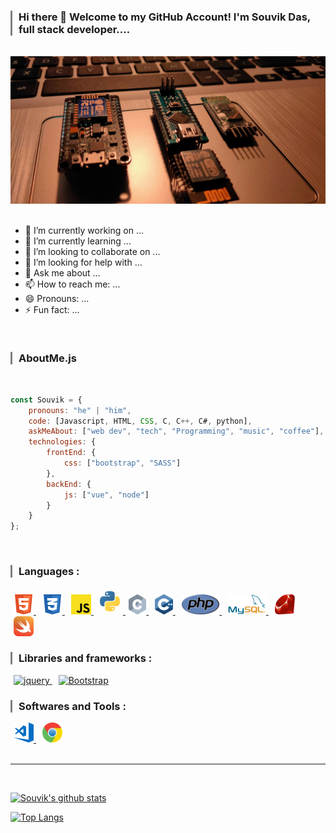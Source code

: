 <!-- ### Hi there 👋 Welcome to my GitHub Account! I'm Souvik Das, full stack developer.... -->

<h3 style="border-left: 3px solid gray; padding-left: 10px;"> Hi there 👋 Welcome to my GitHub Account! I'm Souvik Das, full stack developer.... </h3>

<!-- **SouvikDas-git/SouvikDas-git** is a ✨ _special_ ✨ repository because its `README.md` (this file) appears on your GitHub profile.

Here are some ideas to get you started: -->
<br>

<img src="cover.jpg">

<br>
<br>

- 🔭 I’m currently working on ...
- 🌱 I’m currently learning ...
- 👯 I’m looking to collaborate on ...
- 🤔 I’m looking for help with ...
- 💬 Ask me about ...
- 📫 How to reach me: ...
- 😄 Pronouns: ...
- ⚡ Fun fact: ...

<br>

<!-- ### aboutMe.js -->
<h3 style="border-left: 3px solid gray; padding-left: 10px;"> AboutMe.js </h3>
<br>

```javascript
const Souvik = {
    pronouns: "he" | "him",
    code: [Javascript, HTML, CSS, C, C++, C#, python],
    askMeAbout: ["web dev", "tech", "Programming", "music", "coffee"],
    technologies: {
        frontEnd: {
            css: ["bootstrap", "SASS"]
        },
        backEnd: {
            js: ["vue", "node"]
        }
    }
};
```

<!-- <img src="https://github.com/Aakarsh-B/trying-repos/blob/master/Colorful%20Simple%20Science%20Class%20Education%20Presentation.png"> -->


<!-- ## Heyyo, I'm <a href="https://github.com/SouvikDas-git" target="_blank">Aakarsh</a>!
(Use dark theme to find my socials ;) -->

<!-- <a href="https://aakarsh.me" target="_blank"><img align="left" alt="aakarsh.me" width="22px" src="https://github.com/Aakarsh-B/trying-repos/blob/master/www.svg" /></a>
<a href="https://linkedin.com/in/aakarshb" target="_blank"><img align="left" alt="Aakarsh B | LinkedIn" width="22px" src="https://github.com/Aakarsh-B/trying-repos/blob/master/linkedin.svg" />
<a href="https://behance.net/aakarshb" target="_blank"><img align="left" alt="Aakarsh B | Behance" width="22px" src="https://github.com/Aakarsh-B/trying-repos/blob/master/behance.svg" />
<a href="https://dribbble.com/aakarshb" target="_blank"><img align="left" alt="Aakarsh B | Dribbble" width="22px" src="https://github.com/Aakarsh-B/trying-repos/blob/master/dribbble.svg" />
<a href="https://instagram.com/_.aakarsh._" target="_blank"><img align="left" alt="Aakarsh B | Instagram" width="22px" src="https://github.com/Aakarsh-B/trying-repos/blob/master/insta.svg" />
<a href="https://twitter.com/Aakarsh-Bhttps://www.w3.org/html/" target="_blank"><img align="left" alt="Aakarsh B | Twitter" width="22px" src="https://github.com/Aakarsh-B/trying-repos/blob/master/twitter.svg" />
<a href="https://medium.com/@aakarshbiju" target="_blank"><img align="left" alt="Aakarsh B | Medium" width="22px" src="https://github.com/Aakarsh-B/trying-repos/blob/master/medium.svg" />
<a href="https://dev.to/aakarshb" target="_blank"><img align="left" alt="dev to aakarsh" width="22px" src="https://github.com/Aakarsh-B/trying-repos/blob/master/dev-badge.svg" /></a>

<br />
<br />
<br /> -->

<br>

<!-- ### Languages : -->
<h3 style="border-left: 3px solid gray; padding-left: 10px;"> Languages : </h3>

<a href="https://www.w3.org/html/" target="_blank" style="margin: 5px">
<img alt="HTML5" height="32px" src="html_icon.svg">
</a>

<a href="https://www.w3schools.com/css/" target="_blank" style="margin: 5px">
<img alt="CSS3" height="32px" src="css_icon.svg">
</a>

<a href="https://www.javascript.com/" target="_blank" style="margin: 5px">
<img alt="javascript" height="32px" src="js_icon.svg">
</a>

<a href="https://www.python.org/" target="_blank">
<img alt="Python" height="32px" src="python_icon.svg" style="margin: 5px">
</a>

<a href="https://www.cprogramming.com/" target="_blank" style="margin: 5px">
<img alt="C" height="32px" src="c_icon.svg">
</a>

<a href="https://www.cprogramming.com/" target="_blank" style="margin: 5px">
<img alt="C++" height="32px" src="cpp_icon.svg">
</a>

<a href="https://www.php.net/" target="_blank" style="margin: 5px">
<img alt="php" height="32px" src="php_icon.svg">
</a>

<a href="https://www.mysql.com/" target="_blank" style="margin: 5px">
<img alt="mysql" height="32px" src="mysql_icon.svg">
</a>

<a href="https://www.ruby-lang.org/en/" target="_blank" style="margin: 5px">
<img alt="ruby" height="32px" src="ruby_icon.svg">
</a>

<a href="https://developer.apple.com/swift/" target="_blank" style="margin: 5px">
<img alt="swift" height="32px" src="swift_icon.svg">
</a>

<br>

<!-- ### Libraries and frameworks : -->
<h3 style="border-left: 3px solid gray; padding-left: 10px;"> Libraries and frameworks : </h3>

<a href="https://jquery.com/" target="_blank" style="margin: 5px">
<img alt="jquery" height="32px" src="https://jquery.com/jquery-wp-content/themes/jquery.com/i/favicon.ico">
</a>

<a href="https://getbootstrap.com/" target="_blank" style="margin: 5px">
<img alt="Bootstrap" height="32px" src="https://getbootstrap.com/docs/5.1/assets/img/favicons/favicon-32x32.png">
</a>

<br>

<!-- ### Softwares and Tools : -->
<h3 style="border-left: 3px solid gray; padding-left: 10px;"> Softwares and Tools : </h3>

<!-- <img href="https://visualstudio.microsoft.com/" alt="Visual Studio IDE" height="32px" src="vs_icon.svg"  style="margin: 5px"> -->

<a href="https://code.visualstudio.com/" target="_blank" style="margin: 5px">
<img alt="Visual Studio Code" height="32px" src="vscode_icon.svg">
</a>

<a href="https://www.google.com/chrome/fast-and-secure/" target="_blank" style="margin: 5px">
<img alt="Google Chrome" height="32px" src="chrome_icon.svg">
</a>

<br>
<br>

<!-- ### Now Playing 🎧 -->

<!-- [![Spotify](https://github-readme-remake.vercel.app/api/spotify)](https://open.spotify.com/user/mr5jgbqp3jw221j271iz2nix9) -->
<!-- <br/> -->

---

<br>

[![Souvik's github stats](https://github-readme-stats.vercel.app/api?username=SouvikDas-git&include_all_commits=true&count_private=true&show_icons=true&line_height=20&title_color=FFFFFF&icon_color=F28C0F&text_color=969696&bg_color=0D1117)](https://github.com/anuraghazra/github-readme-stats)

[![Top Langs](https://github-readme-stats.vercel.app/api/top-langs/?username=SouvikDas-git&layout=compact&show_icons=true&line_height=20&title_color=FFFFFF&icon_color=FFFFFF&text_color=FFFFFF&bg_color=0D1117)](https://github.com/anuraghazra/github-readme-stats)
